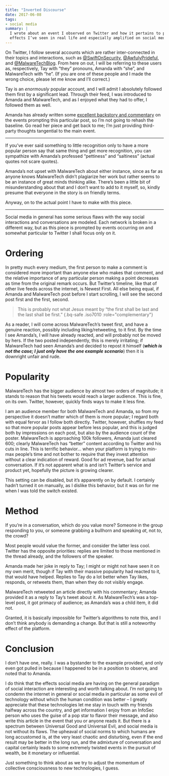 ```yaml
---
title: "Inverted Discourse"
date: 2017-06-08
tags:
- social media
summary: |
  I wrote about an event I observed on Twitter and how it pertains to popularity
  effects I’ve seen in real life and especially amplified on social media.
---
```


On Twitter, I follow several accounts which are rather inter-connected in their
topics and interactions, such as [@SwiftOnSecurity][1], [@AwfulyPrideful][2],
and [@MalwareTechBlog][3]. From here on out, I will be referring to these users
as, respectively, Tay with “they” pronouns, Amanda with “she”, and MalwareTech
with “he”. (If you are one of these people and I made the wrong choice, please
let me know and I’ll correct.)

Tay is an *enormously* popular account, and I will admit I absolutely followed
them first by a significant lead. Through their feed, I was introduced to Amanda
and MalwareTech, and as I enjoyed what they had to offer, I followed them as
well.

Amanda has already written some [excellent backstory and commentary][4] on the
events prompting this particular post, so I’m not going to rehash the baseline.
Go read her piece and get back to me; I’m just providing third-party thoughts
tangential to the main event.

----

If you’ve ever said something to little recognition only to have a more popular
person say that same thing and get more recognition, you can sympathize with
Amanda’s professed “pettiness” and “saltiness” (actual quotes not scare quotes).

Amanda’s not upset with MalwareTech about either instance, since as far as
anyone knows MalwareTech didn’t plagiarize her work but rather seems to be an
instance of great minds thinking alike. There’s been a little bit of
misunderstanding about that and I don’t want to add to it myself, so, kindly
presume that everyone in the story is on friendly terms.

Anyway, on to the actual point I have to make with this piece.

----

Social media in general has some serious flaws with the way social interactions
and conversations are modeled. Each network is broken in a different way, but as
this piece is prompted by events occurring on and somewhat particular to Twitter
I shall focus only on it.

# Ordering

In pretty much every medium, the first person to make a comment is considered
more important than anyone else who makes that comment, and the relative
importance of any particular person making a point decreases as time from the
original remark occurs. But Twitter’s timeline, like that of other live feeds
across the internet, is Newest First. All else being equal, if Amanda and
MalwareTech post before I start scrolling, I will see the second post first and
the first, second.

> This is probably not what Jesus meant by “the first shall be last and the last
> shall be first.”
{.bq-safe .iso7010 :role="complementary"}

As a reader, I will come across MalwareTech’s tweet first, and have a genuine
reaction, possibly including liking/retweeting, to it first. By the time I see
Amanda’s, I will have already reacted, and will probably not be moved by hers.
If the two posted independently, this is merely irritating; if MalwareTech had
seen Amanda’s and decided to repost it himself (***which is not the case; I***
***just only have the one example scenario***) then it is downright unfair and
rude.

# Popularity

MalwareTech has the bigger audience by almost two orders of magnitude; it stands
to reason that his tweets would reach a larger audience. This is fine, on its
own. Twitter, however, quickly finds ways to make it less fine.

I am an audience member for both MalwareTech and Amanda, so from my perspective
it doesn’t matter which of them is more popular; I regard both with equal fervor
as I follow both directly. Twitter, however, shuffles my feed so that more
popular posts appear before less popular, and this is judged both by impressions
on each post, but also by the audience count of the poster. MalwareTech is
approaching 100k followers, Amanda just cleared 600; clearly MalwareTech has
“better” content according to Twitter and his cuts in line. This is terrific
behavior… when your platform is trying to min-max people’s time and not bother
to require that they invest attention without a clear indication of reward. Good
for ad revenue, bad for actual conversation. If it’s not apparent what is and
isn’t Twitter’s service and product yet, hopefully the picture is growing
clearer.

This setting can be disabled, but it’s apparently on by default. I certainly
hadn’t turned it on manually, as I dislike this behavior, but it was on for me
when I was told the switch existed.

# Method

If you’re in a conversation, which do you value more? Someone in the group
responding to you, or someone grabbing a bullhorn and speaking *at*, not *to*,
the crowd?

Most people would value the former, and consider the latter less cool. Twitter
has the opposite priorities: replies are limited to those mentioned in the
thread already, and the followers of the speaker.

Amanda made her joke in reply to Tay; I might or might not have seen it on my
own merit, though if Tay with their massive popularity had reacted to it, that
would have helped. Replies to Tay do a lot better when Tay likes, responds, or
retweets them, than when they do not visibly engage.

MalwareTech retweeted an article directly with his commentary; Amanda provided
it as a reply to Tay’s tweet about it. As MalwareTech’s was a top-level post, it
got primacy of audience; as Amanda’s was a child item, it did not.

Granted, it is basically impossible for Twitter’s algorithms to note this, and I
don’t think anybody is demanding a change. But that is still a noteworthy effect
of the platform.

# Conclusion

I don’t have one, really. I was a bystander to the example provided, and only
even got pulled in because I happened to be in a position to observe, and noted
that to Amanda.

I do think that the effects social media are having on the general paradigm of
social interaction are interesting and worth talking about. I’m not going to
condemn the internet in general or social media in particular as some evil of
technology without which the human condition was better – I greatly appreciate
that these technologies let me stay in touch with my friends halfway across the
country, and get information I enjoy from an InfoSec person who uses the guise
of a pop star to flavor their message, and also write this article in the event
that you or anyone reads it. But there is a spectrum between Universal Good and
Universal Evil, and social media is not without its flaws. The upheaval of
social norms to which humans are long accustomed is, at the very least chaotic
and disturbing, even if the end result may be better in the long run, and the
admixture of conversation and capital certainly leads to some extremely twisted
events in the pursuit of wealth, be it monetary or influential.

Just something to think about as we try to adjust the momentum of collective
consciousness to new technologies, I guess.

[1]: https://twitter.com/SwiftOnSecurity
[2]: https://twitter.com/AwfulyPrideful
[3]: https://twitter.com/MalwareTechBlog
[4]: https://notawfulsecurity.blogspot.ca/2017/05/on-gaming-social-media.html
